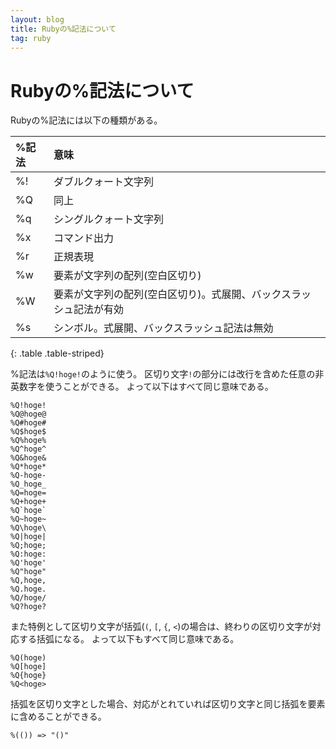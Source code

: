 ```yaml
---
layout: blog
title: Rubyの%記法について
tag: ruby
---
```


# Rubyの%記法について

Rubyの%記法には以下の種類がある。

|%記法|意味|
|:-|:-|
|%!   |ダブルクォート文字列|
|%Q   |同上|
|%q   |シングルクォート文字列|
|%x   |コマンド出力|
|%r   |正規表現|
|%w   |要素が文字列の配列(空白区切り)|
|%W   |要素が文字列の配列(空白区切り)。式展開、バックスラッシュ記法が有効|
|%s   |シンボル。式展開、バックスラッシュ記法は無効|
{: .table .table-striped}

%記法は`%Q!hoge!`のように使う。
区切り文字`!`の部分には改行を含めた任意の非英数字を使うことができる。
よって以下はすべて同じ意味である。

~~~~
%Q!hoge!
%Q@hoge@
%Q#hoge#
%Q$hoge$
%Q%hoge%
%Q^hoge^
%Q&hoge&
%Q*hoge*
%Q-hoge-
%Q_hoge_
%Q=hoge=
%Q+hoge+
%Q`hoge`
%Q~hoge~
%Q\hoge\
%Q|hoge|
%Q;hoge;
%Q:hoge:
%Q'hoge'
%Q"hoge"
%Q,hoge,
%Q.hoge.
%Q/hoge/
%Q?hoge?
~~~~

また特例として区切り文字が括弧(`(`, `[`, `{`, `<`)の場合は、終わりの区切り文字が対応する括弧になる。
よって以下もすべて同じ意味である。

~~~~
%Q(hoge)
%Q[hoge]
%Q{hoge}
%Q<hoge>
~~~~

括弧を区切り文字とした場合、対応がとれていれば区切り文字と同じ括弧を要素に含めることができる。

~~~~
%(()) => "()"
~~~~
